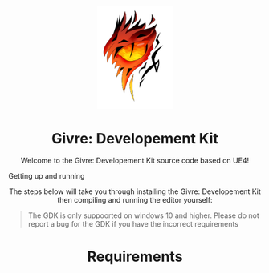 <p align="center"><img src="./givre_logo_2.png" width="150px" alt="aventium softworks"></p>

<h1 align="center">Givre: Developement Kit</h1>

<p align="center">Welcome to the Givre: Developement Kit source code based on UE4! </p>
Getting up and running


<p align="center">The steps below will take you through installing the Givre: Developement Kit then compiling and running the editor yourself:<p align="center">


> The GDK is only suppoorted on windows 10 and higher. Please do not report a bug for the GDK if you have the incorrect requirements

<h1 align="center">Requirements</h1>


